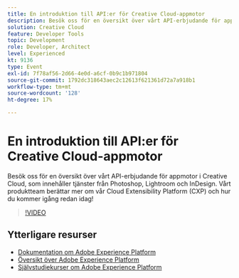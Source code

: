```yaml
---
title: En introduktion till API:er för Creative Cloud-appmotor
description: Besök oss för en översikt över vårt API-erbjudande för appmotor i Creative Cloud, som innehåller tjänster från Photoshop, Lightroom och InDesign. Vårt produktteam berättar mer om vår Cloud Extensibility Platform (CXP) och hur du kommer igång redan idag!
solution: Creative Cloud
feature: Developer Tools
topic: Development
role: Developer, Architect
level: Experienced
kt: 9136
type: Event
exl-id: 7f78af56-2d66-4e0d-a6cf-0b9c1b971804
source-git-commit: 1792dc318643aec2c12613f621361d72a7a918b1
workflow-type: tm+mt
source-wordcount: '128'
ht-degree: 17%

---
```


# En introduktion till API:er för Creative Cloud-appmotor

Besök oss för en översikt över vårt API-erbjudande för appmotor i Creative Cloud, som innehåller tjänster från Photoshop, Lightroom och InDesign. Vårt produktteam berättar mer om vår Cloud Extensibility Platform (CXP) och hur du kommer igång redan idag!

>[!VIDEO](https://video.tv.adobe.com/v/337594/?quality=12&learn=on&hidetitle=true)

## Ytterligare resurser

- [Dokumentation om Adobe Experience Platform](https://experienceleague.adobe.com/docs/experience-platform.html)
- [Översikt över Adobe Experience Platform](https://experienceleague.adobe.com/docs/experience-platform/landing/home.html)
- [Självstudiekurser om Adobe Experience Platform](https://experienceleague.adobe.com/docs/platform-learn/tutorials/overview.html?lang=sv)
